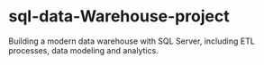# sql-data-Warehouse-project
Building a modern data warehouse with SQL Server, including ETL processes, data modeling and analytics.
